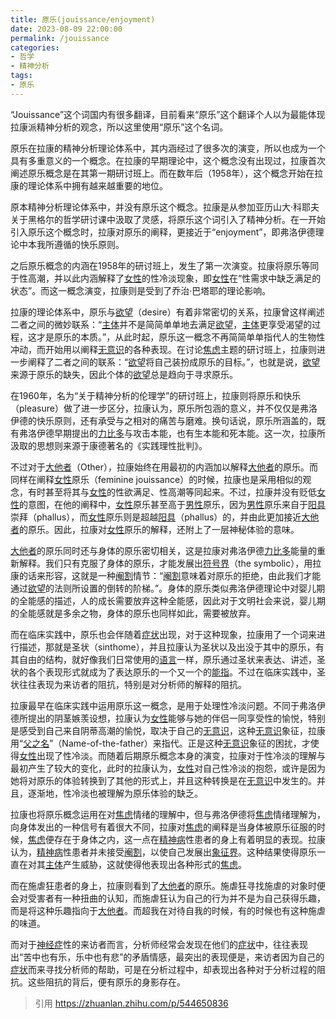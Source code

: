 ```yaml
---
title: 原乐(jouissance/enjoyment)
date: 2023-08-09 22:00:00
permalink: /jouissance
categories:
- 哲学
- 精神分析
tags:
- 原乐
---
```


“Jouissance”这个词国内有很多翻译，目前看来“原乐”这个翻译个人以为最能体现拉康派精神分析的观念，所以这里使用“原乐”这个名词。

原乐在拉康的精神分析理论体系中，其内涵经过了很多次的演变，所以也成为一个具有多重意义的一个概念。在拉康的早期理论中，这个概念没有出现过，拉康首次阐述原乐概念是在其第一期研讨班上。而在数年后（1958年），这个概念开始在拉康的理论体系中拥有越来越重要的地位。

原本精神分析理论体系中，并没有原乐这个概念。拉康是从参加亚历山大·科耶夫关于黑格尔的哲学研讨课中汲取了灵感，将原乐这个词引入了精神分析。在一开始引入原乐这个概念时，拉康对原乐的阐释，更接近于“enjoyment”，即弗洛伊德理论中本我所遵循的快乐原则。

之后原乐概念的内涵在1958年的研讨班上，发生了第一次演变。拉康将原乐等同于性高潮，并以此内涵解释了[女性](/women)的性冷淡现象，即[女性](/women)在“性需求中缺乏满足的状态”。而这一概念演变，拉康则是受到了乔治·巴塔耶的理论影响。

拉康的理论体系中，原乐与[欲望](/disire)（desire）有着非常密切的关系，拉康曾这样阐述二者之间的微妙联系：“[主体](/subject)并不是简简单单地去满足[欲望](/disire)，[主体](/subject)更享受渴望的过程，这才是原乐的本质。”，从此时起，原乐这一概念不再简简单单指代人的生物性冲动，而开始用以阐释[无意识](/unconscious)的各种表现。在讨论[焦虑](/anxiety)主题的研讨班上，拉康则进一步阐释了二者之间的联系：“[欲望](/disire)将自己装扮成原乐的目标。”，也就是说，[欲望](/disire)来源于原乐的缺失，因此个体的[欲望](/disire)总是趋向于寻求原乐。

在1960年，名为“关于精神分析的伦理学”的研讨班上，拉康则将原乐和快乐（pleasure）做了进一步区分，拉康认为，原乐所包涵的意义，并不仅仅是弗洛伊德的快乐原则，还有承受与之相对的痛苦与磨难。换句话说，原乐所涵盖的，既有弗洛伊德早期提出的[力比多](/libido)与攻击本能，也有生本能和死本能。这一次，拉康所汲取的思想则来源于康德著名的《实践理性批判》。

不过对于[大他者](/Other)（Other），拉康始终在用最初的内涵加以解释[大他者](/Other)的原乐。而同样在阐释[女性](/women)原乐（feminine jouissance）的时候，拉康也是采用相似的观念，有时甚至将其与[女性](/women)的性欲满足、性高潮等同起来。不过，拉康并没有贬低[女性](/women)的意图，在他的阐释中，[女性](/women)原乐甚至高于[男性](/man)原乐，因为[男性](/man)原乐来自于[阳具](/phallus)崇拜（phallus），而[女性](/women)原乐则是超越[阳具](/phallus)（phallus）的，并由此更加接近[大他者](/Other)的原乐。因此，拉康对[女性](/women)原乐的解释，还附上了一层神秘体验的意味。

[大他者](/Other)的原乐同时还与身体的原乐密切相关，这是拉康对弗洛伊德[力比多](/libido)能量的重新解释。我们只有克服了身体的原乐，才能发展出[符号界](/symbolic)（the symbolic），用拉康的话来形容，这就是一种[阉割](/castration)情节：“[阉割](/castration)意味着对原乐的拒绝，由此我们才能通过[欲望](/disire)的法则所设置的倒转的阶梯。”。身体的原乐类似弗洛伊德理论中对婴儿期的全能感的描述，人的成长需要放弃这种全能感，因此对于文明社会来说，婴儿期的全能感就是多余之物，身体的原乐也同样如此，需要被放弃。

而在临床实践中，原乐也会伴随着[症状](/symptom)出现，对于这种现象，拉康用了一个词来进行描述，那就是圣状（sinthome），并且拉康认为圣状以及出没于其中的原乐，有其自由的结构，就好像我们日常使用的[语言](/language)一样，原乐通过圣状来表达、讲述，圣状的各个表现形式就成为了表达原乐的一个又一个的[能指](/signifier)。不过在临床实践中，圣状往往表现为来访者的阻抗，特别是对分析师的解释的阻抗。

拉康最早在临床实践中运用原乐这一概念，是用于处理性冷淡问题。不同于弗洛伊德所提出的阴茎嫉羡设想，拉康认为[女性](/women)能够与她的伴侣一同享受性的愉悦，特别是感受到自己来自阴蒂高潮的愉悦，取决于自己的[无意识](/unconscious)，这种[无意识](/unconscious)象征，拉康用“[父之名](/name-of-the-father)”（Name-of-the-father）来指代。正是这种[无意识](/unconscious)象征的困扰，才使得[女性](/women)出现了性冷淡。而随着后期原乐概念本身的演变，拉康对于性冷淡的理解与最初产生了较大的变化，此时的拉康认为，[女性](/women)对自己性冷淡的抱怨，或许是因为她将对原乐的体验转换到了其他的形式上，并且这种转换是在[无意识](/unconscious)中发生的。并且，逐渐地，性冷淡也被理解为原乐体验的缺乏。

拉康也将原乐概念运用在对[焦虑](/anxiety)情绪的理解中，但与弗洛伊德将[焦虑](/anxiety)情绪理解为，向身体发出的一种信号有着很大不同，拉康对[焦虑](/anxiety)的阐释是当身体被原乐征服的时候，[焦虑](/anxiety)便存在于身体之内，这一点在[精神病](/psychosis)性患者的身上有着明显的表现。拉康认为，[精神病](/psychosis)性患者并未接受[阉割](/castration)，以使自己发展出[象征界](/symbolic)。这种结果使得原乐一直在对其[主体](/subject)产生威胁，这就使得他表现出各种形式的[焦虑](/anxiety)。

而在施虐狂患者的身上，拉康则看到了[大他者](/Other)的原乐。施虐狂寻找施虐的对象时便会对受害者有一种扭曲的认知，而施虐狂认为自己的行为并不是为自己获得乐趣，而是将这种乐趣指向于[大他者](/Other)。而超我在对待自我的时候，有的时候也有这种施虐的味道。

而对于[神经症](/neurosis)性的来访者而言，分析师经常会发现在他们的[症状](/symptom)中，往往表现出“苦中也有乐，乐中也有悲”的矛盾情感，最突出的表现便是，来访者因为自己的[症状](/symptom)而来寻找分析师的帮助，可是在分析过程中，却表现出各种对于分析过程的阻抗。这些阻抗的背后，便有原乐的身影存在。

> 引用 https://zhuanlan.zhihu.com/p/544650836